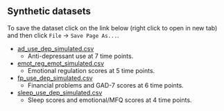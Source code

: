 ## Synthetic datasets 
To save the dataset click on the link below (right click to open in new tab) and then click `File` -> `Save Page As...`.

* [ad_use_dep_simulated.csv](https://raw.githubusercontent.com/AmeliaES/TIDAL/main/data/ad_use_dep_simulated.csv)
  * Anti-depressant use at 7 time points.
* [emot_reg_emot_simulated.csv](https://raw.githubusercontent.com/AmeliaES/TIDAL/main/data/emot_reg_emot_simulated.csv)
  * Emotional regulation scores at 5 time points.
* [fp_use_dep_simulated.csv](https://raw.githubusercontent.com/AmeliaES/TIDAL/main/data/fp_use_dep_simulated.csv)
  * Financial problems and GAD-7 scores at 6 time points.
* [sleep_use_dep_simulated.csv](https://raw.githubusercontent.com/AmeliaES/TIDAL/main/data/sleep_use_dep_simulated.csv)
  * Sleep scores and emotional/MFQ scores at 4 time points.
